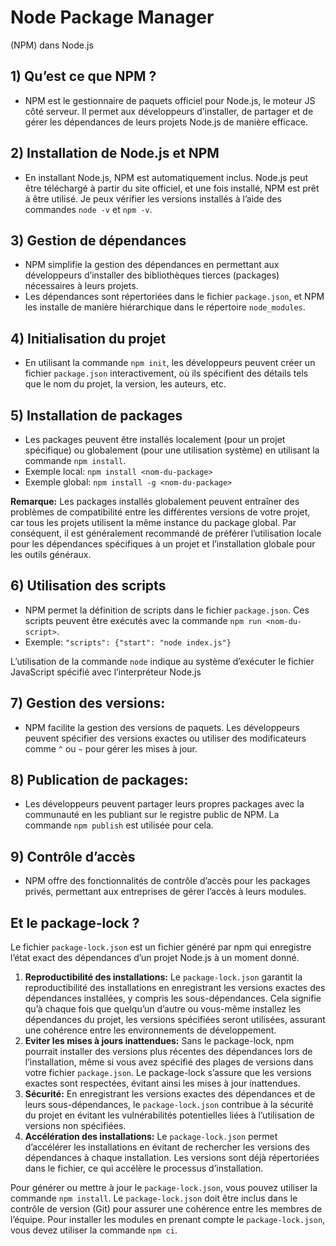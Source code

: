 # Node Package Manager
(NPM) dans Node.js

## 1) Qu’est ce que NPM ?

- NPM est le gestionnaire de paquets officiel pour Node.js, le moteur
JS côté serveur. Il permet aux développeurs d’installer, de partager et
de gérer les dépendances de leurs projets Node.js de manière
efficace.

## 2) Installation de Node.js et NPM

- En installant Node.js, NPM est automatiquement inclus. Node.js peut
être téléchargé à partir du site officiel, et une fois installé, NPM est
prêt à être utilisé. Je peux vérifier les versions installés à l’aide
des commandes `node -v` et `npm -v`.

## 3) Gestion de dépendances

- NPM simplifie la gestion des dépendances en permettant aux
développeurs d’installer des bibliothèques tierces (packages)
nécessaires à leurs projets.
- Les dépendances sont répertoriées dans le fichier
`package.json`, et NPM les installe de manière hiérarchique
dans le répertoire `node_modules`.

## 4) Initialisation du projet

- En utilisant la commande `npm init`, les développeurs
peuvent créer un fichier `package.json` interactivement, où
ils spécifient des détails tels que le nom du projet, la version, les
auteurs, etc.

## 5) Installation de packages

- Les packages peuvent être installés localement (pour un projet
spécifique) ou globalement (pour une utilisation système) en utilisant
la commande `npm install`.
- Exemple local: `npm install <nom-du-package>`
- Exemple global:
`npm install -g <nom-du-package>`

**Remarque:** Les packages installés globalement peuvent
entraîner des problèmes de compatibilité entre les différentes versions
de votre projet, car tous les projets utilisent la même instance du
package global. Par conséquent, il est généralement recommandé de
préférer l’utilisation locale pour les dépendances spécifiques à un
projet et l’installation globale pour les outils généraux.

## 6) Utilisation des scripts

- NPM permet la définition de scripts dans le fichier
`package.json`. Ces scripts peuvent être exécutés avec la
commande `npm run <nom-du-script>`.
- Exemple: `"scripts": {"start": "node index.js"}`

L’utilisation de la commande `node` indique au système
d’exécuter le fichier JavaScript spécifié avec l’interpréteur
Node.js

## 7) Gestion des versions:

- NPM facilite la gestion des versions de paquets. Les développeurs
peuvent spécifier des versions exactes ou utiliser des modificateurs
comme `^` ou `~` pour gérer les mises à jour.

## 8) Publication de packages:

- Les développeurs peuvent partager leurs propres packages avec la
communauté en les publiant sur le registre public de NPM. La commande
`npm publish` est utilisée pour cela.

## 9) Contrôle d’accès

- NPM offre des fonctionnalités de contrôle d’accès pour les packages
privés, permettant aux entreprises de gérer l’accès à leurs
modules.

## Et le package-lock ?

Le fichier `package-lock.json` est un fichier généré par
npm qui enregistre l’état exact des dépendances d’un projet Node.js à un
moment donné.

1. **Reproductibilité des installations:** Le
`package-lock.json` garantit la reproductibilité des
installations en enregistrant les versions exactes des dépendances
installées, y compris les sous-dépendances. Cela signifie qu’à chaque
fois que quelqu’un d’autre ou vous-même installez les dépendances du
projet, les versions spécifiées seront utilisées, assurant une cohérence
entre les environnements de développement.
2. **Eviter les mises à jours inattendues:** Sans le
package-lock, npm pourrait installer des versions plus récentes des
dépendances lors de l’installation, même si vous avez spécifié des
plages de versions dans votre fichier `package.json`. Le
package-lock s’assure que les versions exactes sont respectées, évitant
ainsi les mises à jour inattendues.
3. **Sécurité:** En enregistrant les versions exactes
des dépendances et de leurs sous-dépendances, le
`package-lock.json` contribue à la sécurité du projet en
évitant les vulnérabilités potentielles liées à l’utilisation de
versions non spécifiées.
4. **Accélération des installations:** Le
`package-lock.json` permet d’accélérer les installations en
évitant de rechercher les versions des dépendances à chaque
installation. Les versions sont déjà répertoriées dans le fichier, ce
qui accélère le processus d’installation.

Pour générer ou mettre à jour le `package-lock.json`, vous
pouvez utiliser la commande `npm install`. Le
`package-lock.json` doit être inclus dans le contrôle de
version (Git) pour assurer une cohérence entre les membres de l’équipe.
Pour installer les modules en prenant compte le
`package-lock.json`, vous devez utiliser la commande
`npm ci`.